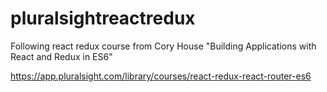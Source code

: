 # pluralsightreactredux
Following react redux course from Cory House "Building Applications with React and Redux in ES6"

https://app.pluralsight.com/library/courses/react-redux-react-router-es6
